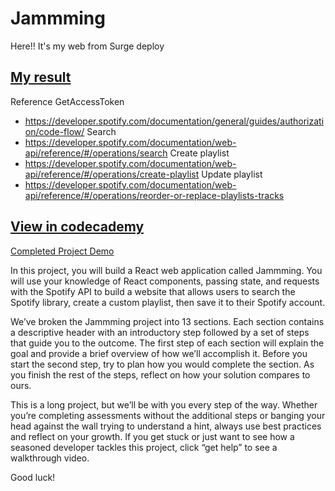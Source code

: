 # Jammming


Here!! It's my web from Surge deploy
## [My result](http://jammming-tee.surge.sh)

Reference
GetAccessToken
- https://developer.spotify.com/documentation/general/guides/authorization/code-flow/
Search 
- https://developer.spotify.com/documentation/web-api/reference/#/operations/search
Create playlist
- https://developer.spotify.com/documentation/web-api/reference/#/operations/create-playlist
Update playlist
- https://developer.spotify.com/documentation/web-api/reference/#/operations/reorder-or-replace-playlists-tracks

## [View in codecademy](https://www.codecademy.com/paths/build-web-apps-with-react/tracks/react-capstone/modules/jammming-capstone/projects/jammming-prj)

[Completed Project Demo](https://jsd-1-react-jamming.vercel.app/)

In this project, you will build a React web application called Jammming. You will use your knowledge of React components, passing state, and requests with the Spotify API to build a website that allows users to search the Spotify library, create a custom playlist, then save it to their Spotify account.

We’ve broken the Jammming project into 13 sections. Each section contains a descriptive header with an introductory step followed by a set of steps that guide you to the outcome. The first step of each section will explain the goal and provide a brief overview of how we’ll accomplish it. Before you start the second step, try to plan how you would complete the section. As you finish the rest of the steps, reflect on how your solution compares to ours.

This is a long project, but we’ll be with you every step of the way. Whether you’re completing assessments without the additional steps or banging your head against the wall trying to understand a hint, always use best practices and reflect on your growth. If you get stuck or just want to see how a seasoned developer tackles this project, click “get help” to see a walkthrough video.

Good luck!
